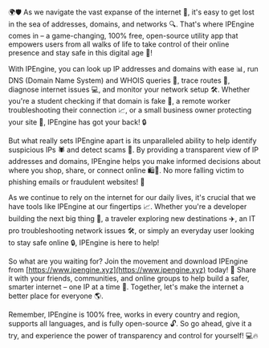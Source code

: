 🌍🛡️ As we navigate the vast expanse of the internet 📡, it's easy to get lost in the sea of addresses, domains, and networks 🔍. That's where IPEngine comes in – a game-changing, 100% free, open-source utility app that empowers users from all walks of life to take control of their online presence and stay safe in this digital age 🚀!

With IPEngine, you can look up IP addresses and domains with ease 📊, run DNS (Domain Name System) and WHOIS queries 🔮, trace routes 📍, diagnose internet issues 💻, and monitor your network setup 🛠️. Whether you're a student checking if that domain is fake 👀, a remote worker troubleshooting their connection 📈, or a small business owner protecting your site 💸, IPEngine has got your back! 🔒

But what really sets IPEngine apart is its unparalleled ability to help identify suspicious IPs 🕷️ and detect scams 🚨. By providing a transparent view of IP addresses and domains, IPEngine helps you make informed decisions about where you shop, share, or connect online 🛍️📱. No more falling victim to phishing emails or fraudulent websites! 💪

As we continue to rely on the internet for our daily lives, it's crucial that we have tools like IPEngine at our fingertips 📈. Whether you're a developer building the next big thing 🚀, a traveler exploring new destinations ✈️, an IT pro troubleshooting network issues 🛠️, or simply an everyday user looking to stay safe online 🔒, IPEngine is here to help!

So what are you waiting for? Join the movement and download IPEngine from [https://www.ipengine.xyz](https://www.ipengine.xyz) today! 📲 Share it with your friends, communities, and online groups to help build a safer, smarter internet – one IP at a time 💪. Together, let's make the internet a better place for everyone 🌎.

Remember, IPEngine is 100% free, works in every country and region, supports all languages, and is fully open-source 🔓. So go ahead, give it a try, and experience the power of transparency and control for yourself! 💻🔥